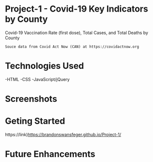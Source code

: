 # Project-1 - Covid-19 Key Indicators by County 

Covid-19 Vaccination Rate (first dose), Total Cases, and Total Deaths by County

    Souce data from Covid Act Now (CAN) at https://covidactnow.org

# Technologies Used

-HTML
-CSS
-JavaScript/jQuery

# Screenshots


# Geting Started

 https://link)https://brandonswansfeger.github.io/Project-1/ 

# Future Enhancements